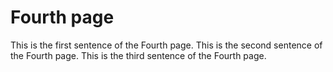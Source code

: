 # Fourth page

This is the first sentence of the Fourth page.  This is the second sentence of the Fourth page.  This is the third sentence of the Fourth page.
